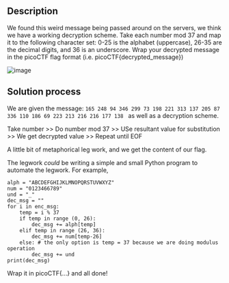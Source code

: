 ## Description
We found this weird message being passed around on the servers, we think we have a working decryption scheme.
Take each number mod 37 and map it to the following character set: 0-25 is the alphabet (uppercase), 26-35 are the decimal digits, and 36 is an underscore.
Wrap your decrypted message in the picoCTF flag format (i.e. picoCTF{decrypted_message})

![image](https://github.com/neonwuchang/don-t_set_up_flags/assets/103783716/129bf38d-f565-4b58-a21d-ebd95571373e)


## Solution process
We are given the message: `165 248 94 346 299 73 198 221 313 137 205 87 336 110 186 69 223 213 216 216 177 138 ` as well as a decryption
scheme.

Take number >> Do number mod 37 >> USe resultant value for substitution >> We get decrypted value >> Repeat until EOF

A little bit of metaphorical leg work, and we get the content of our flag. 

The legwork *could* be writing a simple and small Python program to automate the legwork. For example,
```enc_msg = [165, 248, 94, 346, 299, 73, 198, 221, 313, 137, 205, 87, 336, 110, 186, 69, 223, 213, 216, 216, 177, 138]
alph = "ABCDEFGHIJKLMNOPQRSTUVWXYZ"
num = "0123466789"
und = "_"
dec_msg = ""
for i in enc_msg:
    temp = i % 37
    if temp in range (0, 26):
        dec_msg += alph[temp]
    elif temp in range (26, 36):
        dec_msg += num[temp-26]
    else: # the only option is temp = 37 because we are doing modulus operation
        dec_msg += und
print(dec_msg)
```

Wrap it in picoCTF{...} and all done!

